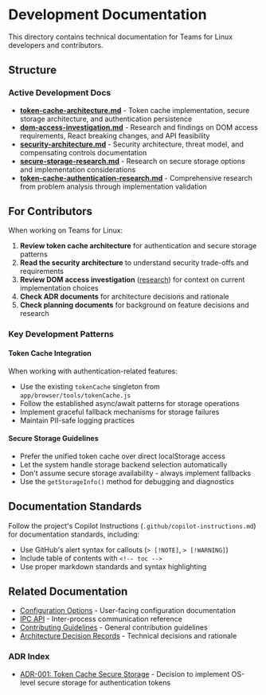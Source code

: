 # Development Documentation

This directory contains technical documentation for Teams for Linux developers and contributors.

## Structure

### Active Development Docs
- **[token-cache-architecture.md](token-cache-architecture.md)** - Token cache implementation, secure storage architecture, and authentication persistence
- **[dom-access-investigation.md](../research/dom-access-investigation.md)** - Research and findings on DOM access requirements, React breaking changes, and API feasibility
- **[security-architecture.md](security-architecture.md)** - Security architecture, threat model, and compensating controls documentation
- **[secure-storage-research.md](../research/secure-storage-research.md)** - Research on secure storage options and implementation considerations
- **[token-cache-authentication-research.md](../research/token-cache-authentication-research.md)** - Comprehensive research from problem analysis through implementation validation

## For Contributors

When working on Teams for Linux:

1. **Review token cache architecture** for authentication and secure storage patterns
2. **Read the security architecture** to understand security trade-offs and requirements
3. **Review DOM access investigation** ([research](../research/dom-access-investigation.md)) for context on current implementation choices
4. **Check ADR documents** for architecture decisions and rationale
5. **Check planning documents** for background on feature decisions and research

### Key Development Patterns

#### Token Cache Integration
When working with authentication-related features:
- Use the existing `tokenCache` singleton from `app/browser/tools/tokenCache.js`
- Follow the established async/await patterns for storage operations
- Implement graceful fallback mechanisms for storage failures
- Maintain PII-safe logging practices

#### Secure Storage Guidelines
- Prefer the unified token cache over direct localStorage access
- Let the system handle storage backend selection automatically
- Don't assume secure storage availability - always implement fallbacks
- Use the `getStorageInfo()` method for debugging and diagnostics

## Documentation Standards

Follow the project's Copilot Instructions (`.github/copilot-instructions.md`) for documentation standards, including:
- Use GitHub's alert syntax for callouts (`> [!NOTE]`, `> [!WARNING]`)  
- Include table of contents with `<!-- toc -->`
- Use proper markdown standards and syntax highlighting

## Related Documentation

- [Configuration Options](../configuration.md) - User-facing configuration documentation
- [IPC API](../ipc-api.md) - Inter-process communication reference
- [Contributing Guidelines](../contributing.md) - General contribution guidelines
- [Architecture Decision Records](#adr-index) - Technical decisions and rationale

### ADR Index
- [ADR-001: Token Cache Secure Storage](../adr/token-cache-secure-storage.md) - Decision to implement OS-level secure storage for authentication tokens